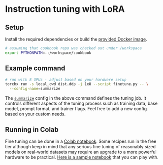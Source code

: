 # Instruction tuning with LoRA

## Setup

Install the required dependencies or build the [provided Docker image](https://github.com/fw-ai-external/cookbook/tree/main/recipes/docker/text).
```bash
# assuming that cookbook repo was checked out under /workspace
export PYTHONPATH=.:/workspace/cookbook
```

## Example command
```bash
# run with 8 GPUs - adjust based on your hardware setup
torchx run -s local_cwd dist.ddp -j 1x8 --script finetune.py -- \
  --config-name=summarize
```

The [`summarize`](https://github.com/fw-ai-external/cookbook/blob/main/recipes/tune/instruct_lora/conf/summarize.yaml)
config in the above command defines the tuning job. It controls different aspects of the
tuning process such as training data, base model, prompt format, and trainer flags.
Feel free to add a new config based on your custom needs.

## Running in Colab

Fine tuning can be done in a [Colab notebook](https://colab.research.google.com/). Some recipes
run in the free tier although keep in mind that any serious fine tuning of reasonably sized
models on real-world datasets may require an upgrade to a more powerful hardware to be
practical. [Here is a sample notebook](https://drive.google.com/file/d/1KqmQXLYEupcYcgVGCJy67aGR29h4nzaw/view?usp=sharing) that you can play with.